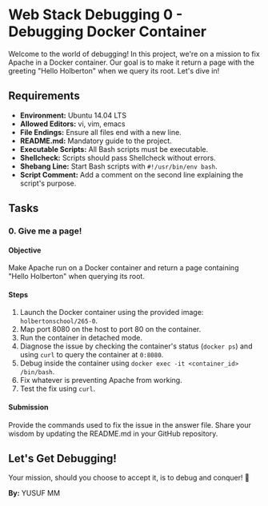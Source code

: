 # Web Stack Debugging 0 - Debugging Docker Container

Welcome to the world of debugging! In this project, we're on a mission to fix Apache in a Docker container. Our goal is to make it return a page with the greeting "Hello Holberton" when we query its root. Let's dive in!

## Requirements

- **Environment:** Ubuntu 14.04 LTS
- **Allowed Editors:** vi, vim, emacs
- **File Endings:** Ensure all files end with a new line.
- **README.md:** Mandatory guide to the project.
- **Executable Scripts:** All Bash scripts must be executable.
- **Shellcheck:** Scripts should pass Shellcheck without errors.
- **Shebang Line:** Start Bash scripts with `#!/usr/bin/env bash`.
- **Script Comment:** Add a comment on the second line explaining the script's purpose.

## Tasks

### 0. Give me a page!

#### Objective
Make Apache run on a Docker container and return a page containing "Hello Holberton" when querying its root.

#### Steps
1. Launch the Docker container using the provided image: `holbertonschool/265-0`.
2. Map port 8080 on the host to port 80 on the container.
3. Run the container in detached mode.
4. Diagnose the issue by checking the container's status (`docker ps`) and using `curl` to query the container at `0:8080`.
5. Debug inside the container using `docker exec -it <container_id> /bin/bash`.
6. Fix whatever is preventing Apache from working.
7. Test the fix using `curl`.

#### Submission
Provide the commands used to fix the issue in the answer file. Share your wisdom by updating the README.md in your GitHub repository.

## Let's Get Debugging!
Your mission, should you choose to accept it, is to debug and conquer! 🚀

**By:** YUSUF MM
